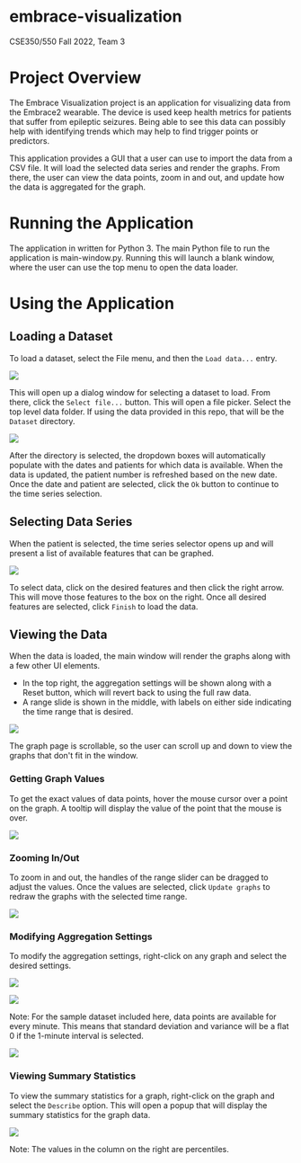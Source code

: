 # embrace-visualization
CSE350/550 Fall 2022, Team 3

# Project Overview
The Embrace Visualization project is an application for visualizing data from the Embrace2 wearable. The device is used 
keep health metrics for patients that suffer from epileptic seizures. Being able to see this data can possibly help with
identifying trends which may help to find trigger points or predictors.

This application provides a GUI that a user can use to import the data from a CSV file. It will load the selected data
series and render the graphs. From there, the user can view the data points, zoom in and out, and update how the data is
aggregated for the graph.

# Running the Application
The application in written for Python 3. The main Python file to run the application is main-window.py. Running this 
will launch a blank window, where the user can use the top menu to open the data loader.

# Using the Application
## Loading a Dataset
To load a dataset, select the File menu, and then the `Load data...` entry.

![](images/usermanual/load_data_menu.png)

This will open up a dialog window for selecting a dataset to load.
From there, click the `Select file...` button. This will open a file picker. Select the top level data folder. If using 
the data provided in this repo, that will be the `Dataset` directory.

![](images/usermanual/select_file_filled.png)

After the directory is selected, the dropdown boxes will automatically populate with the dates and patients for which 
data is available. When the data is updated, the patient number is refreshed based on the new date. Once the date and 
patient are selected, click the `Ok` button to continue to the time series selection.

## Selecting Data Series
When the patient is selected, the time series selector opens up and will present a list of available features that can 
be graphed.

![](/images/usermanual/series_selector.png)

To select data, click on the desired features and then click the right arrow. This will move those features to the box
on the right. Once all desired features are selected, click `Finish` to load the data.

## Viewing the Data
When the data is loaded, the main window will render the graphs along with a few other UI elements.
* In the top right, the aggregation settings will be shown along with a Reset button, which will revert back to using
the full raw data.
* A range slide is shown in the middle, with labels on either side indicating the time range that is desired.

![](images/usermanual/graphs_loaded.jpg)

The graph page is scrollable, so the user can scroll up and down to view the graphs that don't fit in the window.

### Getting Graph Values
To get the exact values of data points, hover the mouse cursor over a point on the graph. A tooltip will display the
value of the point that the mouse is over.

![](images/usermanual/data_hover.png)

### Zooming In/Out
To zoom in and out, the handles of the range slider can be dragged to adjust the values. Once the values are selected, 
click `Update graphs` to redraw the graphs with the selected time range.

![](images/usermanual/graph_zoom.png)

### Modifying Aggregation Settings
To modify the aggregation settings, right-click on any graph and select the desired settings.

![](images/usermanual/aggregate_interval.png)

![](images/usermanual/aggregate_metric.png)

Note: For the sample dataset included here, data points are available for every minute. This means that standard 
deviation and variance will be a flat 0 if the 1-minute interval is selected.

![](images/usermanual/data_aggregated.png)

### Viewing Summary Statistics
To view the summary statistics for a graph, right-click on the graph and select the `Describe` option. This will open a 
popup that will display the summary statistics for the graph data.

![](images/usermanual/describe_data.png)

Note: The values in the column on the right are percentiles.
